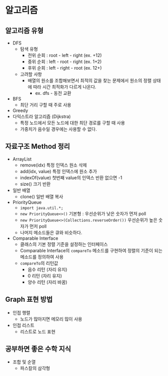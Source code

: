 # 알고리즘

## 알고리즘 유형
- DFS
  - 탐색 유형
    - 전위 순회 : root - left - right (ex. +12)
    - 중위 순회 : left - root - right (ex. 1+2)
    - 후위 순회 : left - right - root (ex. 12+)
  - 고려할 사항
    - 배열의 원소를 조합해보면서 최적의 값을 찾는 문제에서 원소의 정렬 상태에 따라 시간 최적화가 다르게 나온다.
      - ex. dfs - 동전 교환
- BFS
  - 최단 거리 구할 때 주로 사용
- Greedy
- 다익스트라 알고리즘 (Dijkstra)
  - 특정 노드에서 모든 노드에 대한 최단 경로를 구할 때 사용
  - 가중치가 음수일 경우에는 사용할 수 없다.
## 자료구조 Method 정리

- ArrayList
    - remove(idx) 특정 인덱스 원소 삭제
    - add(idx, value) 특정 인덱스에 원소 추가
    - indexOf(value) 첫번째 value의 인덱스 반환 없으면 -1
    - size() 크기 반환
- 일반 배열
  - clone() 일반 배열 복사
- PriorityQueue
  - `import java.util.*;`
  - `new PriorityQueue<>()` 기본형 : 우선순위가 낮은 숫자가 먼저 poll
  - `new PriorityQueue<>(Collections.reverseOrder())` 우선순위가 높은 숫자가 먼저 poll
  - 나머지 메소드들은 큐와 비슷하다.
- Comparable Interface
  - 클래스의 기본 정렬 기준을 설정하는 인터페이스
  - Comparable Interface의 `compareTo` 메소드를 구현하여 정렬의 기준이 되는 메소드를 정의하여 사용
  - `compareTo`의 리턴값
    - 음수 리턴 (자리 유지)
    - 0 리턴 (자리 유지)
    - 양수 리턴 (자리 바꿈)

## Graph 표현 방법
- 인접 행렬 
  - 노드가 많아지면 메모리 많이 사용
- 인접 리스트
  - 리스트로 노드 표현

## 공부하면 좋은 수학 지식
- 조합 및 순열
  - 파스칼의 삼각형

